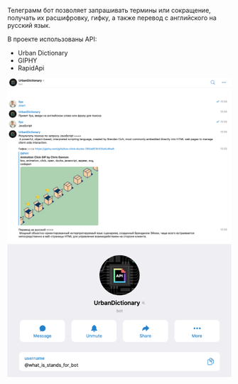Телеграмм бот позволяет запрашивать термины или сокращение, получать их расшифровку, гифку, а также перевод с английского на русский язык.

В проекте использованы API:

- Urban Dictionary
- GIPHY
- RapidApi

<img width="800" alt="2021-09-19_16-02" src="screenshots/2021-09-19_16-02.png">
<img width="800" alt="2021-09-19_16-03" src="screenshots/2021-09-19_16-03.png">
